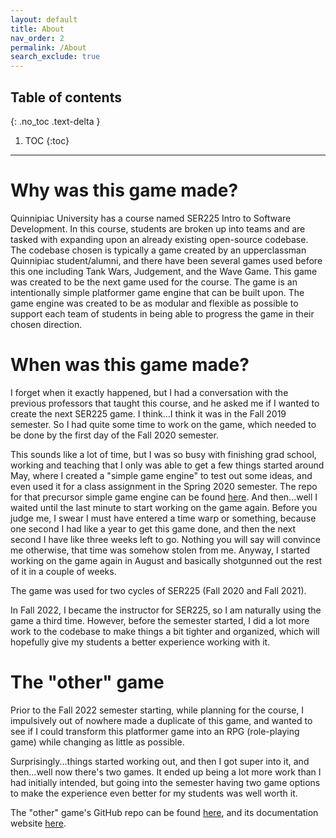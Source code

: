```yaml
---
layout: default
title: About
nav_order: 2
permalink: /About
search_exclude: true
---
```


## Table of contents
{: .no_toc .text-delta }

1. TOC
{:toc}

---

# Why was this game made?

Quinnipiac University has a course named SER225 Intro to Software Development.
In this course, students are broken up into teams and are tasked with expanding upon an already existing open-source codebase.
The codebase chosen is typically a game created by an upperclassman Quinnipiac student/alumni, and there have been several games used before this one including Tank Wars, Judgement, and the Wave Game.
This game was created to be the next game used for the course. The game is an intentionally simple platformer game engine that can be built upon.
The game engine was created to be as modular and flexible as possible to support each team of students in being able to progress the game in their chosen direction.

# When was this game made?

I forget when it exactly happened, but I had a conversation with the previous professors that taught this course, and
he asked me if I wanted to create the next SER225 game. I think...I think it was in the Fall 2019 semester.
So I had quite some time to work on the game, which needed to be done by the first day of the Fall 2020 semester. 

This sounds like a lot of time, but I was so busy with finishing grad school, working and teaching that
I only was able to get a few things started around May, where I created a "simple game engine" to test out some ideas, and even used it
for a class assignment in the Spring 2020 semester. The repo for that precursor simple game engine can be found [here](https://github.com/a-r-t/Simple-2D-Game-Engine). 
And then...well I waited until the last minute to start working on the game again.
Before you judge me, I swear I must have entered a time warp or something, because one second I had like a year to get this game done,
and then the next second I have like three weeks left to go. Nothing you will say will convince me otherwise,
that time was somehow stolen from me.
Anyway, I started working on the game again in August and basically shotgunned out the rest of it in a couple of weeks.

The game was used for two cycles of SER225 (Fall 2020 and Fall 2021).

In Fall 2022, I became the instructor for SER225, so I am naturally using the game a third time. However,
before the semester started, I did a lot more work to the codebase to make things a bit tighter and organized,
which will hopefully give my students a better experience working with it.

# The "other" game

Prior to the Fall 2022 semester starting, while planning for the course, I impulsively out of nowhere
made a duplicate of this game, and wanted to see if I could transform this platformer game into an RPG (role-playing game)
while changing as little as possible. 

Surprisingly...things started working out, and then I got super into it, and
then...well now there's two games. It ended up being a lot more work than I had initially intended,
but going into the semester having two game options to make the experience even better for my students was well worth it.

The "other" game's GitHub repo can be found [here](), and its documentation website [here]().
